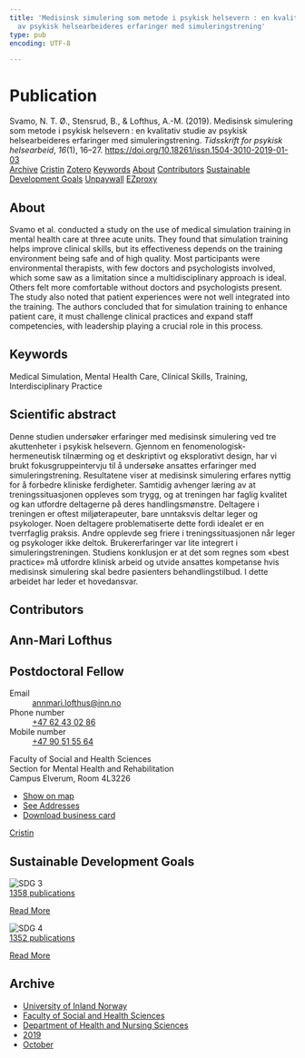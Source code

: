 ```yaml
---
title: 'Medisinsk simulering som metode i psykisk helsevern : en kvalitativ studie
  av psykisk helsearbeideres erfaringer med simuleringstrening'
type: pub
encoding: UTF-8

---
```

<h1>Publication</h1>
<article id="csl-bib-container-8UJ3JPMN" class="csl-bib-container">
  <div class="csl-bib-body"> <div class="csl-entry">Svamo, N. T. Ø., Stensrud, B., &#38; Lofthus, A.-M. (2019). Medisinsk simulering som metode i psykisk helsevern : en kvalitativ studie av psykisk helsearbeideres erfaringer med simuleringstrening. <i>Tidsskrift for psykisk helsearbeid</i>, <i>16</i>(1), 16–27. <a href="https://doi.org/10.18261/issn.1504-3010-2019-01-03">https://doi.org/10.18261/issn.1504-3010-2019-01-03</a></div> </div>
  <div class="csl-bib-buttons">
    <a href="#taxonomy-article-8UJ3JPMN" alt="archive" class="csl-bib-button">Archive</a>
    <a href="https://app.cristin.no/results/show.jsf?id=1738479" alt="Cristin" class="csl-bib-button">Cristin</a>
    <a href="http://zotero.org/groups/5881554/items/8UJ3JPMN" alt="Zotero" class="csl-bib-button">Zotero</a>
    <a href="#keywords-article-8UJ3JPMN" alt="keywords" class="csl-bib-button">Keywords</a>
    <a href="#about-article-8UJ3JPMN" alt="about_pub" class="csl-bib-button">About</a>
    <a href="#contributors-article-8UJ3JPMN" alt="contributors" class="csl-bib-button">Contributors</a>
    <a href="#sdg-article-8UJ3JPMN" alt="sdg" class="csl-bib-button">Sustainable Development Goals</a>
    <a href="https://doi.org/10.18261/issn.1504-3010-2019-01-03" alt="Unpaywall" class="csl-bib-button">Unpaywall</a>
    <a href="https://doi.org/10.18261/issn.1504-3010-2019-01-03" alt="EZproxy" class="csl-bib-button">EZproxy</a>
  </div>
  <div id="csl-bib-meta-container-8UJ3JPMN"></div>
</article>
<div id="csl-bib-meta-8UJ3JPMN" class="csl-bib-meta">
  <article id="about-article-8UJ3JPMN" class="about_pub-article">
    <h1>About</h1>
    Svamo et al. conducted a study on the use of medical simulation training in mental health care at three acute units. They found that simulation training helps improve clinical skills, but its effectiveness depends on the training environment being safe and of high quality. Most participants were environmental therapists, with few doctors and psychologists involved, which some saw as a limitation since a multidisciplinary approach is ideal. Others felt more comfortable without doctors and psychologists present. The study also noted that patient experiences were not well integrated into the training. The authors concluded that for simulation training to enhance patient care, it must challenge clinical practices and expand staff competencies, with leadership playing a crucial role in this process.
  </article>
  <article id="keywords-article-8UJ3JPMN" class="keywords-article">
    <h1>Keywords</h1>
    Medical Simulation, Mental Health Care, Clinical Skills, Training, Interdisciplinary Practice
  </article>
  <article id="abstract-article-8UJ3JPMN" class="abstract-article">
    <h1>Scientific abstract</h1>
    Denne studien undersøker erfaringer med medisinsk simulering ved tre akuttenheter i psykisk helsevern. Gjennom en fenomenologisk-hermeneutisk tilnærming og et deskriptivt og eksplorativt design, har vi brukt fokusgruppeintervju til å undersøke ansattes erfaringer med simuleringstrening. Resultatene viser at medisinsk simulering erfares nyttig for å forbedre kliniske ferdigheter. Samtidig avhenger læring av at treningssituasjonen oppleves som trygg, og at treningen har faglig kvalitet og kan utfordre deltagerne på deres handlingsmønstre. Deltagere i treningen er oftest miljøterapeuter, bare unntaksvis deltar leger og psykologer. Noen deltagere problematiserte dette fordi idealet er en tverrfaglig praksis. Andre opplevde seg friere i treningssituasjonen når leger og psykologer ikke deltok. Brukererfaringer var lite integrert i simuleringstreningen. Studiens konklusjon er at det som regnes som «best practice» må utfordre klinisk arbeid og utvide ansattes kompetanse hvis medisinsk simulering skal bedre pasienters behandlingstilbud. I dette arbeidet har leder et hovedansvar.
  </article>
  <article id="contributors-article-8UJ3JPMN" class="contributors-article">
    <h1>Contributors</h1>
    <div class="personas"> <div class="vrtx-hinn-person-card"> <div class="photo"> <i class="lar la-user-circle missing-person"></i> </div> <div class="info"> <hgroup><h1>Ann-Mari Lofthus</h1> <h2>Postdoctoral Fellow</h2> </hgroup><dl> <dt>Email</dt> <dd> <a href="mailto:annmari.lofthus@inn.no">annmari.lofthus@inn.no</a> </dd> <dt>Phone number</dt> <dd><a href="tel:+4762430286"> +47 62 43 02 86 </a></dd> <dt>Mobile number</dt> <dd><a href="tel:+4790515564"> +47 90 51 55 64 </a></dd> </dl> <p> Faculty of Social and Health Sciences<br> Section for Mental Health and Rehabilitation<br> Campus Elverum, Room 4L3226 </p> <ul class="vrtx-hinn-links"> <li><a href="https://www.google.com/maps?q=60.88177,11.53669">Show on map</a></li> <li><a href="https://www.inn.no/english/find-an-employee/annmari-lofthus.html#vrtx-hinn-addresses">See Addresses</a></li> <li><a href="https://www.inn.no/english/find-an-employee/annmari-lofthus.html?vrtx=vcf">Download business card</a></li> </ul> </div> </div> <a href="https://app.cristin.no/persons/show.jsf?id=425576" alt="Cristin URL" class="personas-cristin">Cristin</a> </div>
  </article>
  <article id="sdg-article-8UJ3JPMN" class="sdg-article">
    <h1>Sustainable Development Goals</h1>
    <div class="sdg-container"><div id="sdg3" class="sdg">
        <img src="{{< params subfolder >}}images/sdg/sdg03_en.png" class="image" alt="SDG 3">
        <div class="sdg-overlay">
          <a href="/en/archive/?key=?sdg=3#archive" class="sdg-publication-count"><span>1358</span> publications</a>
          <p><a href="https://sdgs.un.org/goals/goal3" class="sdg-read-more">Read More</a></p>
        </div>
      </div> <div id="sdg4" class="sdg">
        <img src="{{< params subfolder >}}images/sdg/sdg04_en.png" class="image" alt="SDG 4">
        <div class="sdg-overlay">
          <a href="/en/archive/?key=?sdg=4#archive" class="sdg-publication-count"><span>1352</span> publications</a>
          <p><a href="https://sdgs.un.org/goals/goal4" class="sdg-read-more">Read More</a></p>
        </div>
      </div></div>
  </article>
  <article id="taxonomy-article-8UJ3JPMN" class="taxonomy-article">
    <h1>Archive</h1>
    <ul>
      <li>
        <a href="/en/archive/?key=3DCRN523">University of Inland Norway</a>
      </li>
      <li>
        <a href="/en/archive/?key=IDKFS3MX">Faculty of Social and Health Sciences</a>
      </li>
      <li>
        <a href="/en/archive/?key=GTV4ECMZ">Department of Health and Nursing Sciences</a>
      </li>
      <li>
        <a href="/en/archive/?key=E7THIEEM">2019</a>
      </li>
      <li>
        <a href="/en/archive/?key=8529QDHU">October</a>
      </li>
    </ul>
  </article>
</div>

